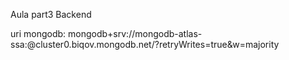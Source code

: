 Aula part3 Backend

uri mongodb: mongodb+srv://mongodb-atlas-ssa:<password>@cluster0.biqov.mongodb.net/?retryWrites=true&w=majority
